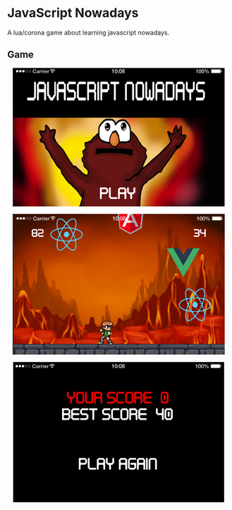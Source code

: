 # JavaScript Nowadays
A lua/corona game about learning javascript nowadays.

## Game
<p align="center">
<img src="assets/menu.png">
</p>
<p align="center">
<img src="assets/game.png">
</p>
<p align="center">
<img src="assets/game-over.png">
</p>
